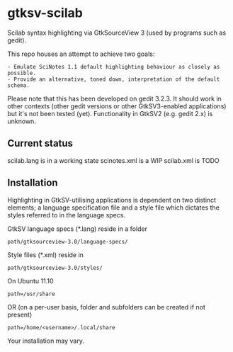 gtksv-scilab
============

Scilab syntax highlighting via GtkSourceView 3 (used by programs such as gedit). 

This repo houses an attempt to achieve two goals: 

	- Emulate SciNotes 1.1 default highlighting behaviour as closely as possible.
	- Provide an alternative, toned down, interpretation of the default schema.

Please note that this has been developed on gedit 3.2.3. It should work in other
contexts (other gedit versions or other GtkSV3-enabled applications) but it's 
not been tested (yet). Functionality in GtkSV2 (e.g. gedit 2.x) is unknown.

Current status
--------------

scilab.lang is in a working state
scinotes.xml is a WIP
scilab.xml is TODO

Installation
------------

Highlighting in GtkSV-utilising applications is dependent on two distinct 
elements; a language specification file and a style file which dictates the 
styles referred to in the language specs.

GtkSV language specs (*.lang) reside in a folder 
	
	path/gtksourceview-3.0/language-specs/ 

Style files (*.xml) reside in 

	path/gtksourceview-3.0/styles/ 

On Ubuntu 11.10

	path=/usr/share

OR (on a per-user basis, folder and subfolders can be created if not present)

	path=/home/<username>/.local/share

Your installation may vary.
